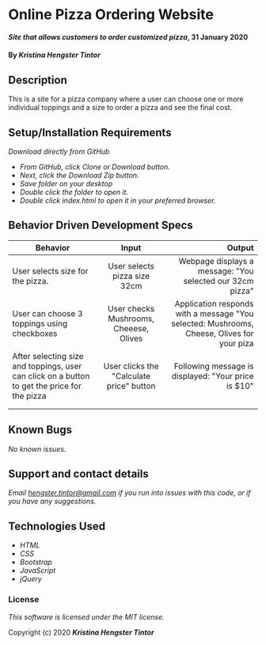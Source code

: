 # Online Pizza Ordering Website

#### _Site that allows customers to order customized pizza_, 31 January 2020

#### By _**Kristina Hengster Tintor**_

## Description
This is a site for a pizza company where a user can choose one or more individual toppings and a size to order a pizza and see the final cost.

## Setup/Installation Requirements

_Download directly from GitHub_
* _From GitHub, click Clone or Download button._
* _Next, click the Download Zip button._
* _Save folder on your desktop_
* _Double click the folder to open it._
* _Double click index.html to open it in your preferred browser._
    

## Behavior Driven Development Specs
| Behavior                                                                 | Input| Output|
| -----------------------------------------------------                    |:----:| -----:|
| User selects size for the pizza.                                         | User selects pizza size 32cm| Webpage displays a message: "You selected our 32cm pizza"     |
| User can choose 3 toppings using checkboxes                              |User checks Mushrooms, Cheeese, Olives      |Application responds with a message "You selected: Mushrooms, Cheese, Olives for your piza       |
|   After selecting size and toppings, user can click on a button to get the price for the pizza                                                                       |  User clicks the "Calculate price" button     |Following message is displayed: "Your price is $10"       |
|                                                                          |      |       |
|                                                                          |      |       |


## Known Bugs

_No known issues._

## Support and contact details

_Email hengster.tintor@gmail.com if you run into issues with this code, or if you have any suggestions._

## Technologies Used

* _HTML_
* _CSS_
* _Bootstrap_
* _JavaScript_
* _jQuery_

### License

*This software is licensed under the MIT license.*

Copyright (c) 2020 **_Kristina Hengster Tintor_**

